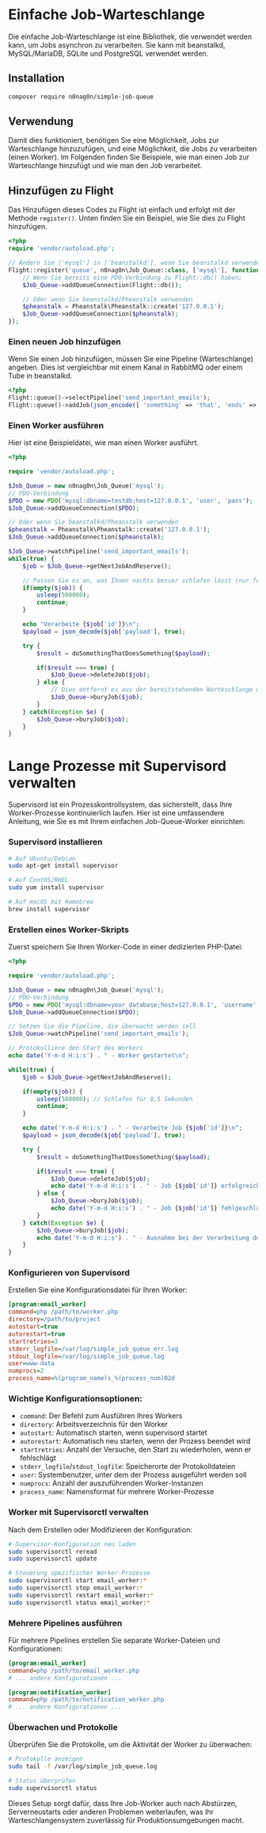 # Einfache Job-Warteschlange

Die einfache Job-Warteschlange ist eine Bibliothek, die verwendet werden kann, um Jobs asynchron zu verarbeiten. Sie kann mit beanstalkd, MySQL/MariaDB, SQLite und PostgreSQL verwendet werden.

## Installation
```bash
composer require n0nag0n/simple-job-queue
```

## Verwendung

Damit dies funktioniert, benötigen Sie eine Möglichkeit, Jobs zur Warteschlange hinzuzufügen, und eine Möglichkeit, die Jobs zu verarbeiten (einen Worker). Im Folgenden finden Sie Beispiele, wie man einen Job zur Warteschlange hinzufügt und wie man den Job verarbeitet.

## Hinzufügen zu Flight

Das Hinzufügen dieses Codes zu Flight ist einfach und erfolgt mit der Methode `register()`. Unten finden Sie ein Beispiel, wie Sie dies zu Flight hinzufügen.

```php
<?php
require 'vendor/autoload.php';

// Ändern Sie ['mysql'] in ['beanstalkd'], wenn Sie beanstalkd verwenden möchten
Flight::register('queue', n0nag0n\Job_Queue::class, ['mysql'], function($Job_Queue) {
	// Wenn Sie bereits eine PDO-Verbindung zu Flight::db() haben;
	$Job_Queue->addQueueConnection(Flight::db());

	// Oder wenn Sie beanstalkd/Pheanstalk verwenden
	$pheanstalk = Pheanstalk\Pheanstalk::create('127.0.0.1');
	$Job_Queue->addQueueConnection($pheanstalk);
});
```

### Einen neuen Job hinzufügen

Wenn Sie einen Job hinzufügen, müssen Sie eine Pipeline (Warteschlange) angeben. Dies ist vergleichbar mit einem Kanal in RabbitMQ oder einem Tube in beanstalkd.

```php
<?php
Flight::queue()->selectPipeline('send_important_emails');
Flight::queue()->addJob(json_encode([ 'something' => 'that', 'ends' => 'up', 'a' => 'string' ]));
```

### Einen Worker ausführen

Hier ist eine Beispieldatei, wie man einen Worker ausführt.
```php
<?php

require 'vendor/autoload.php';

$Job_Queue = new n0nag0n\Job_Queue('mysql');
// PDO-Verbindung
$PDO = new PDO('mysql:dbname=testdb;host=127.0.0.1', 'user', 'pass');
$Job_Queue->addQueueConnection($PDO);

// Oder wenn Sie beanstalkd/Pheanstalk verwenden
$pheanstalk = Pheanstalk\Pheanstalk::create('127.0.0.1');
$Job_Queue->addQueueConnection($pheanstalk);

$Job_Queue->watchPipeline('send_important_emails');
while(true) {
	$job = $Job_Queue->getNextJobAndReserve();

	// Passen Sie es an, was Ihnen nachts besser schlafen lässt (nur für Datenbankwarteschlangen, beanstalkd benötigt diese if-Anweisung nicht)
	if(empty($job)) {
		usleep(500000);
		continue;
	}

	echo "Verarbeite {$job['id']}\n";
	$payload = json_decode($job['payload'], true);

	try {
		$result = doSomethingThatDoesSomething($payload);

		if($result === true) {
			$Job_Queue->deleteJob($job);
		} else {
			// Dies entfernt es aus der bereitstehenden Warteschlange und legt es in eine andere Warteschlange, die später aufgegriffen und "getreten" werden kann.
			$Job_Queue->buryJob($job);
		}
	} catch(Exception $e) {
		$Job_Queue->buryJob($job);
	}
}
```

# Lange Prozesse mit Supervisord verwalten

Supervisord ist ein Prozesskontrollsystem, das sicherstellt, dass Ihre Worker-Prozesse kontinuierlich laufen. Hier ist eine umfassendere Anleitung, wie Sie es mit Ihrem einfachen Job-Queue-Worker einrichten:

### Supervisord installieren

```bash
# Auf Ubuntu/Debian
sudo apt-get install supervisor

# Auf CentOS/RHEL
sudo yum install supervisor

# Auf macOS mit Homebrew
brew install supervisor
```

### Erstellen eines Worker-Skripts

Zuerst speichern Sie Ihren Worker-Code in einer dedizierten PHP-Datei:

```php
<?php

require 'vendor/autoload.php';

$Job_Queue = new n0nag0n\Job_Queue('mysql');
// PDO-Verbindung
$PDO = new PDO('mysql:dbname=your_database;host=127.0.0.1', 'username', 'password');
$Job_Queue->addQueueConnection($PDO);

// Setzen Sie die Pipeline, die überwacht werden soll
$Job_Queue->watchPipeline('send_important_emails');

// Protokolliere den Start des Workers
echo date('Y-m-d H:i:s') . " - Worker gestartet\n";

while(true) {
    $job = $Job_Queue->getNextJobAndReserve();

    if(empty($job)) {
        usleep(500000); // Schlafen für 0,5 Sekunden
        continue;
    }

    echo date('Y-m-d H:i:s') . " - Verarbeite Job {$job['id']}\n";
    $payload = json_decode($job['payload'], true);

    try {
        $result = doSomethingThatDoesSomething($payload);

        if($result === true) {
            $Job_Queue->deleteJob($job);
            echo date('Y-m-d H:i:s') . " - Job {$job['id']} erfolgreich abgeschlossen\n";
        } else {
            $Job_Queue->buryJob($job);
            echo date('Y-m-d H:i:s') . " - Job {$job['id']} fehlgeschlagen, beerdigt\n";
        }
    } catch(Exception $e) {
        $Job_Queue->buryJob($job);
        echo date('Y-m-d H:i:s') . " - Ausnahme bei der Verarbeitung des Jobs {$job['id']}: {$e->getMessage()}\n";
    }
}
```

### Konfigurieren von Supervisord

Erstellen Sie eine Konfigurationsdatei für Ihren Worker:

```ini
[program:email_worker]
command=php /path/to/worker.php
directory=/path/to/project
autostart=true
autorestart=true
startretries=3
stderr_logfile=/var/log/simple_job_queue_err.log
stdout_logfile=/var/log/simple_job_queue.log
user=www-data
numprocs=2
process_name=%(program_name)s_%(process_num)02d
```

### Wichtige Konfigurationsoptionen:

- `command`: Der Befehl zum Ausführen Ihres Workers
- `directory`: Arbeitsverzeichnis für den Worker
- `autostart`: Automatisch starten, wenn supervisord startet
- `autorestart`: Automatisch neu starten, wenn der Prozess beendet wird
- `startretries`: Anzahl der Versuche, den Start zu wiederholen, wenn er fehlschlägt
- `stderr_logfile`/`stdout_logfile`: Speicherorte der Protokolldateien
- `user`: Systembenutzer, unter dem der Prozess ausgeführt werden soll
- `numprocs`: Anzahl der auszuführenden Worker-Instanzen
- `process_name`: Namensformat für mehrere Worker-Prozesse

### Worker mit Supervisorctl verwalten

Nach dem Erstellen oder Modifizieren der Konfiguration:

```bash
# Supervisor-Konfiguration neu laden
sudo supervisorctl reread
sudo supervisorctl update

# Steuerung spezifischer Worker-Prozesse
sudo supervisorctl start email_worker:*
sudo supervisorctl stop email_worker:*
sudo supervisorctl restart email_worker:*
sudo supervisorctl status email_worker:*
```

### Mehrere Pipelines ausführen

Für mehrere Pipelines erstellen Sie separate Worker-Dateien und Konfigurationen:

```ini
[program:email_worker]
command=php /path/to/email_worker.php
# ... andere Konfigurationen ...

[program:notification_worker]
command=php /path/to/notification_worker.php
# ... andere Konfigurationen ...
```

### Überwachen und Protokolle

Überprüfen Sie die Protokolle, um die Aktivität der Worker zu überwachen:

```bash
# Protokolle anzeigen
sudo tail -f /var/log/simple_job_queue.log

# Status überprüfen
sudo supervisorctl status
```

Dieses Setup sorgt dafür, dass Ihre Job-Worker auch nach Abstürzen, Serverneustarts oder anderen Problemen weiterlaufen, was Ihr Warteschlangensystem zuverlässig für Produktionsumgebungen macht.